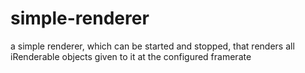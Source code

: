 # simple-renderer
a simple renderer, which can be started and stopped, that renders all iRenderable objects given to it at the configured framerate
